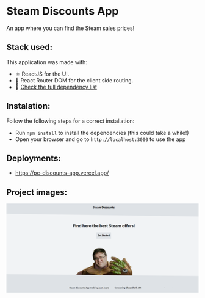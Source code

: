 # Steam Discounts App

An app where you can find the Steam sales prices!

## Stack used:

This application was made with:

- ⚛️ ReactJS for the UI.
- 🎯 React Router DOM for the client side routing.
- 👀 [Check the full dependency list](https://github.com/jjuannn/pc-discounts-app/blob/ff2108eda84c30613eb11a9d6d2488a5ee93d72b/package.json#L5)

## Instalation:

Follow the following steps for a correct installation:

- Run `npm install` to install the dependencies (this could take a while!)
- Open your browser and go to `http://localhost:3000` to use the app

## Deployments: 

- https://pc-discounts-app.vercel.app/ 

## Project images:
![home_page](/public/home.png)
